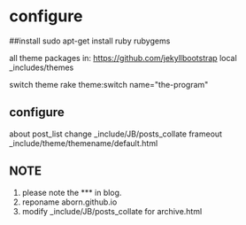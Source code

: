 configure
==========

##install
sudo apt-get install ruby rubygems

all theme packages in: https://github.com/jekyllbootstrap
local _includes/themes

switch theme
rake theme:switch name="the-program"

## configure
about post_list change _include/JB/posts_collate
frameout _include/theme/themename/default.html

## NOTE
1. please note the *** in blog.
2. reponame aborn.github.io
3. modify _include/JB/posts_collate for archive.html



